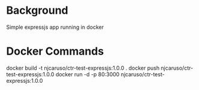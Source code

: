 # Background
Simple expressjs app running in docker

# Docker Commands
docker build -t njcaruso/ctr-test-expressjs:1.0.0 .
docker push njcaruso/ctr-test-expressjs:1.0.0
docker run -d -p 80:3000 njcaruso/ctr-test-expressjs:1.0.0